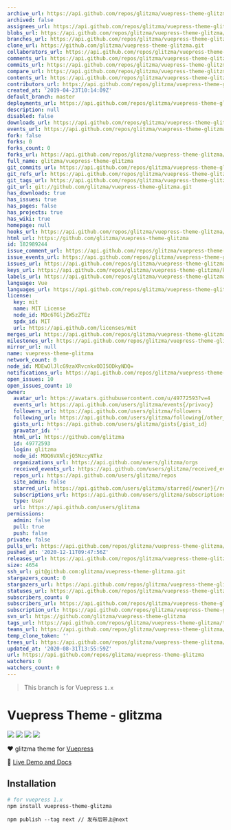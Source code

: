 ```yaml
---
archive_url: https://api.github.com/repos/glitzma/vuepress-theme-glitzma/{archive_format}{/ref}
archived: false
assignees_url: https://api.github.com/repos/glitzma/vuepress-theme-glitzma/assignees{/user}
blobs_url: https://api.github.com/repos/glitzma/vuepress-theme-glitzma/git/blobs{/sha}
branches_url: https://api.github.com/repos/glitzma/vuepress-theme-glitzma/branches{/branch}
clone_url: https://github.com/glitzma/vuepress-theme-glitzma.git
collaborators_url: https://api.github.com/repos/glitzma/vuepress-theme-glitzma/collaborators{/collaborator}
comments_url: https://api.github.com/repos/glitzma/vuepress-theme-glitzma/comments{/number}
commits_url: https://api.github.com/repos/glitzma/vuepress-theme-glitzma/commits{/sha}
compare_url: https://api.github.com/repos/glitzma/vuepress-theme-glitzma/compare/{base}...{head}
contents_url: https://api.github.com/repos/glitzma/vuepress-theme-glitzma/contents/{+path}
contributors_url: https://api.github.com/repos/glitzma/vuepress-theme-glitzma/contributors
created_at: '2019-04-23T10:14:09Z'
default_branch: master
deployments_url: https://api.github.com/repos/glitzma/vuepress-theme-glitzma/deployments
description: null
disabled: false
downloads_url: https://api.github.com/repos/glitzma/vuepress-theme-glitzma/downloads
events_url: https://api.github.com/repos/glitzma/vuepress-theme-glitzma/events
fork: false
forks: 0
forks_count: 0
forks_url: https://api.github.com/repos/glitzma/vuepress-theme-glitzma/forks
full_name: glitzma/vuepress-theme-glitzma
git_commits_url: https://api.github.com/repos/glitzma/vuepress-theme-glitzma/git/commits{/sha}
git_refs_url: https://api.github.com/repos/glitzma/vuepress-theme-glitzma/git/refs{/sha}
git_tags_url: https://api.github.com/repos/glitzma/vuepress-theme-glitzma/git/tags{/sha}
git_url: git://github.com/glitzma/vuepress-theme-glitzma.git
has_downloads: true
has_issues: true
has_pages: false
has_projects: true
has_wiki: true
homepage: null
hooks_url: https://api.github.com/repos/glitzma/vuepress-theme-glitzma/hooks
html_url: https://github.com/glitzma/vuepress-theme-glitzma
id: 182989244
issue_comment_url: https://api.github.com/repos/glitzma/vuepress-theme-glitzma/issues/comments{/number}
issue_events_url: https://api.github.com/repos/glitzma/vuepress-theme-glitzma/issues/events{/number}
issues_url: https://api.github.com/repos/glitzma/vuepress-theme-glitzma/issues{/number}
keys_url: https://api.github.com/repos/glitzma/vuepress-theme-glitzma/keys{/key_id}
labels_url: https://api.github.com/repos/glitzma/vuepress-theme-glitzma/labels{/name}
language: Vue
languages_url: https://api.github.com/repos/glitzma/vuepress-theme-glitzma/languages
license:
  key: mit
  name: MIT License
  node_id: MDc6TGljZW5zZTEz
  spdx_id: MIT
  url: https://api.github.com/licenses/mit
merges_url: https://api.github.com/repos/glitzma/vuepress-theme-glitzma/merges
milestones_url: https://api.github.com/repos/glitzma/vuepress-theme-glitzma/milestones{/number}
mirror_url: null
name: vuepress-theme-glitzma
network_count: 0
node_id: MDEwOlJlcG9zaXRvcnkxODI5ODkyNDQ=
notifications_url: https://api.github.com/repos/glitzma/vuepress-theme-glitzma/notifications{?since,all,participating}
open_issues: 10
open_issues_count: 10
owner:
  avatar_url: https://avatars.githubusercontent.com/u/49772593?v=4
  events_url: https://api.github.com/users/glitzma/events{/privacy}
  followers_url: https://api.github.com/users/glitzma/followers
  following_url: https://api.github.com/users/glitzma/following{/other_user}
  gists_url: https://api.github.com/users/glitzma/gists{/gist_id}
  gravatar_id: ''
  html_url: https://github.com/glitzma
  id: 49772593
  login: glitzma
  node_id: MDQ6VXNlcjQ5NzcyNTkz
  organizations_url: https://api.github.com/users/glitzma/orgs
  received_events_url: https://api.github.com/users/glitzma/received_events
  repos_url: https://api.github.com/users/glitzma/repos
  site_admin: false
  starred_url: https://api.github.com/users/glitzma/starred{/owner}{/repo}
  subscriptions_url: https://api.github.com/users/glitzma/subscriptions
  type: User
  url: https://api.github.com/users/glitzma
permissions:
  admin: false
  pull: true
  push: false
private: false
pulls_url: https://api.github.com/repos/glitzma/vuepress-theme-glitzma/pulls{/number}
pushed_at: '2020-12-11T09:47:56Z'
releases_url: https://api.github.com/repos/glitzma/vuepress-theme-glitzma/releases{/id}
size: 4654
ssh_url: git@github.com:glitzma/vuepress-theme-glitzma.git
stargazers_count: 0
stargazers_url: https://api.github.com/repos/glitzma/vuepress-theme-glitzma/stargazers
statuses_url: https://api.github.com/repos/glitzma/vuepress-theme-glitzma/statuses/{sha}
subscribers_count: 0
subscribers_url: https://api.github.com/repos/glitzma/vuepress-theme-glitzma/subscribers
subscription_url: https://api.github.com/repos/glitzma/vuepress-theme-glitzma/subscription
svn_url: https://github.com/glitzma/vuepress-theme-glitzma
tags_url: https://api.github.com/repos/glitzma/vuepress-theme-glitzma/tags
teams_url: https://api.github.com/repos/glitzma/vuepress-theme-glitzma/teams
temp_clone_token: ''
trees_url: https://api.github.com/repos/glitzma/vuepress-theme-glitzma/git/trees{/sha}
updated_at: '2020-08-31T13:55:59Z'
url: https://api.github.com/repos/glitzma/vuepress-theme-glitzma
watchers: 0
watchers_count: 0
---
```


> This branch is for Vuepress `1.x`

# Vuepress Theme - glitzma

[![](https://img.shields.io/circleci/project/github/glitzma/vuepress-theme-glitzma/master.svg?style=flat)](https://circleci.com/gh/glitzma/vuepress-theme-glitzma)
[![](https://img.shields.io/npm/v/vuepress-theme-glitzma/latest.svg?style=flat)](https://www.npmjs.com/package/vuepress-theme-glitzma)
[![](https://img.shields.io/npm/v/vuepress-theme-glitzma/next.svg?style=flat)](https://www.npmjs.com/package/vuepress-theme-glitzma)
[![](https://img.shields.io/github/license/glitzma/vuepress-theme-glitzma.svg?style=flat)](https://github.com/glitzma/vuepress-theme-glitzma/blob/master/LICENSE)

:heart: glitzma theme for [Vuepress](https://vuepress.vuejs.org)

:book: [Live Demo and Docs](http://www.mamingjuan.cn)

## Installation

```sh
# for vuepress 1.x
npm install vuepress-theme-glitzma
```

```$xslt
npm publish --tag next // 发布后带上@next
```
